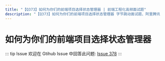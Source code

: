 ```yaml
---
title: "【Q373】如何为你们的前端项目选择状态管理器 | 前端工程化高频面试题"
description: "【Q373】如何为你们的前端项目选择状态管理器 字节跳动面试题、阿里腾讯面试题、美团小米面试题。"
---
```


# 如何为你们的前端项目选择状态管理器

::: tip Issue
欢迎在 Gtihub Issue 中回答此问题: [Issue 378](https://github.com/shfshanyue/Daily-Question/issues/378)
:::
